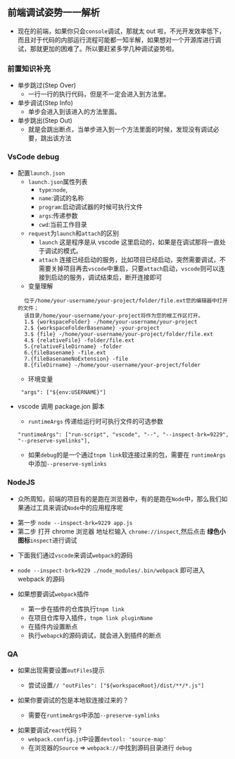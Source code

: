 ## 前端调试姿势一一解析

- 现在的前端，如果你只会`console`调试，那就太 out 啦，不光开发效率低下，而且对于代码的内部运行流程可能都一知半解，如果想对一个开源库进行调试，那就更加的困难了。所以要赶紧多学几种调试姿势啦。

### 前置知识补充

- 单步跳过(Step Over)
  - 一行一行的执行代码，但是不一定会进入到方法里。
- 单步调试(Step Info)
  - 单步会进入到该进入的方法里面。
- 单步跳出(Step Out)
  - 就是会跳出断点，当单步进入到一个方法里面的时候，发现没有调试必要，跳出该方法

### VsCode debug

- 配置`launch.json`
  - `launch.json`属性列表
    - `type`:`node`,
    - `name`:调试的名称
    - `program`:启动调试器的时候可执行文件
    - `args`:传递参数
    - `cwd`:当前工作目录
  * `request`为`launch`和`attach`的区别
    - `launch` 这是程序是从 vscode 这里启动的，如果是在调试那将一直处于调试的模式。
    - `attach` 连接已经启动的服务，比如项目已经启动，突然需要调试，不需要关掉项目再去`vscode`中重启，只要`attach`启动，`vscode`则可以连接到启动的服务，调试结束后，断开连接即可
  - 变量理解
  ```
    位于/home/your-username/your-project/folder/file.ext您的编辑器中打开的文件；
    该目录/home/your-username/your-project将作为您的根工作区打开。
    1.$ {workspaceFolder} -/home/your-username/your-project
    2.$ {workspaceFolderBasename} -your-project
    3.$ {file} -/home/your-username/your-project/folder/file.ext
    4.$ {relativeFile} -folder/file.ext
    5.{relativeFileDirname} -folder
    6.{fileBasename} -file.ext
    7.{fileBasenameNoExtension} -file
    8.{fileDirname} -/home/your-username/your-project/folder
  ```
  - 环境变量
  ```
   "args": ["${env:USERNAME}"]
  ```

* vscode 调用 package.jon 脚本

  - `runtimeArgs` 传递给运行时可执行文件的可选参数

  ```
  "runtimeArgs": ["run-script", "vscode", "--", "--inspect-brk=9229", "--preserve-symlinks"],
  ```

  - 如果`debug`的是一个通过`tnpm link`软连接过来的包，需要在
    `runtimeArgs`中添加`--preserve-symlinks`

### NodeJS

- 众所周知，前端的项目有的是跑在浏览器中，有的是跑在`Node`中，那么我们如果通过工具来调试`Node`中的应用程序呢

* 第一步 `node --inspect-brk=9229 app.js`
* 第二步 打开 chrome 浏览器 地址栏输入 `chrome://inspect`,然后点击 **绿色小图标**`inspect`进行调试

- 下面我们通过`vscode`来调试`webpack`的源码

* `node --inspect-brk=9229 ./node_modules/.bin/webpack` 即可进入 webpack 的源码

* 如果想要调试`webpack`插件
  - 第一步在插件的仓库执行`tnpm link`
  - 在项目仓库导入插件，`tnpm link pluginName`
  - 在插件内设置断点
  - 执行`webapck`的源码调试，就会进入到插件的断点

### QA

- 如果出现需要设置`outFiles`提示

  - 尝试设置`// "outFiles": ["${workspaceRoot}/dist/**/*.js"]`

- 如果你要调试的包是本地软连接过来的？
  - 需要在`runtimeArgs`中添加`--preserve-symlinks`

* 如果要调试`react`代码？
  - `webpack.config.js`中设置`devtool: 'source-map'`
  - 在浏览器的`Source` => `webpack://`中找到源码目录进行 `debug`